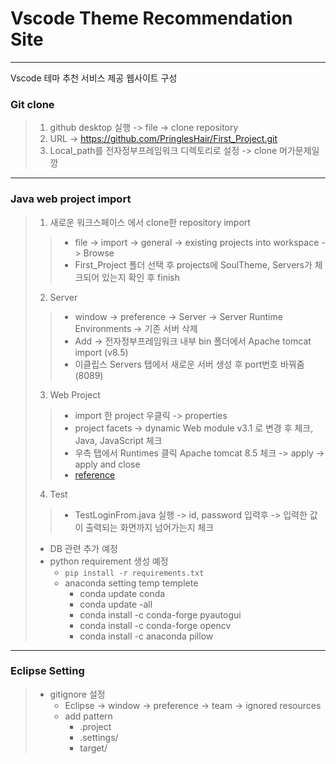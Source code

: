 # Vscode Theme Recommendation Site
--------------

Vscode 테마 추천 서비스 제공 웹사이트 구성

### Git clone
> 1. github desktop 실행 -> file -> clone repository
> 2. URL -> https://github.com/PringlesHair/First_Project.git
> 3. Local_path를 전자정부프레임워크 디렉토리로 설정 -> clone
> 머가문제일깡
--------------
### Java web project import
> 1. 새로운 워크스페이스 에서 clone한 repository import
>> - file -> import -> general -> existing projects into workspace -> Browse 
>> - First_Project 폴더 선택 후 projects에 SoulTheme, Servers가 체크되어 있는지 확인 후 finish
> 2. Server 
>> - window -> preference -> Server -> Server Runtime Environments -> 기존 서버 삭제
>> - Add -> 전자정부프레임워크 내부 bin 폴더에서 Apache tomcat import (v8.5)
>> - 이클립스 Servers 탭에서 새로운 서버 생성 후 port번호 바꿔줌 (8089)
> 3. Web Project
>> - import 한 project 우클릭 -> properties
>> - project facets -> dynamic Web module v3.1 로 변경 후 체크, Java, JavaScript 체크
>> - 우측 탭에서 Runtimes 클릭 Apache tomcat 8.5 체크 -> apply -> apply and close
>> - [reference](https://ucong-9796.tistory.com/162)
> 4. Test
>> - TestLoginFrom.java 실행 -> id, password 입력후 -> 입력한 값이 출력되는 화면까지 넘어가는지 체크
> - DB 관련 추가 예정
> - python requirement 생성 예정
>    - ```pip install -r requirements.txt```
>    - anaconda setting temp templete
>       - conda update conda
>       - conda update -all
>       - conda install -c conda-forge pyautogui
>       - conda install -c conda-forge opencv
>       - conda install -c anaconda pillow
--------------
### Eclipse Setting
> - gitignore 설정
>   - Eclipse -> window -> preference -> team -> ignored resources
>   - add pattern
>       - .project
>       - .settings/
>       - target/
